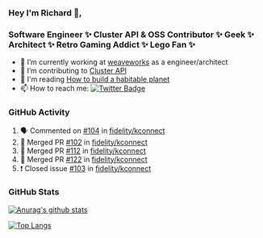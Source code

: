 ### Hey I'm Richard 👋, 

<h3 align="left">Software Engineer ✨ Cluster API & OSS Contributor ✨ Geek ✨ Architect ✨ Retro Gaming Addict ✨ Lego Fan ✨</h3>

- 🔭 I’m currently working at [weaveworks](https://github.com/weaveworks) as a engineer/architect
- 👯 I’m contributing to [Cluster API](https://github.com/kubernetes-sigs/cluster-api-provider-aws/pulls?q=is%3Aissue+is%3Apr+author%3Arichardcase+)
- 💬 I'm reading [How to build a habitable planet](https://www.amazon.co.uk/How-Build-Habitable-Planet-Humankind/dp/0691140065)
- 📫 How to reach me: [![Twitter Badge](https://img.shields.io/badge/-@fruit_case-00acee?style=flat&logo=Twitter&logoColor=white)](https://twitter.com/intent/follow?screen_name=fruit_case "Follow on Twitter")

### GitHub Activity 

<!--START_SECTION:activity-->
1. 🗣 Commented on [#104](https://github.com/fidelity/kconnect/issues/104) in [fidelity/kconnect](https://github.com/fidelity/kconnect)
2. 🎉 Merged PR [#102](https://github.com/fidelity/kconnect/pull/102) in [fidelity/kconnect](https://github.com/fidelity/kconnect)
3. 🎉 Merged PR [#112](https://github.com/fidelity/kconnect/pull/112) in [fidelity/kconnect](https://github.com/fidelity/kconnect)
4. 🎉 Merged PR [#122](https://github.com/fidelity/kconnect/pull/122) in [fidelity/kconnect](https://github.com/fidelity/kconnect)
5. ❗️ Closed issue [#103](https://github.com/fidelity/kconnect/issues/103) in [fidelity/kconnect](https://github.com/fidelity/kconnect)
<!--END_SECTION:activity-->

### GitHub Stats

[![Anurag's github stats](https://github-readme-stats.vercel.app/api?username=richardcase&count_private=true&show_icons=true)](https://github.com/anuraghazra/github-readme-stats)

[![Top Langs](https://github-readme-stats.vercel.app/api/top-langs/?username=richardcase&hide=html&layout=compact)](https://github.com/anuraghazra/github-readme-stats)
